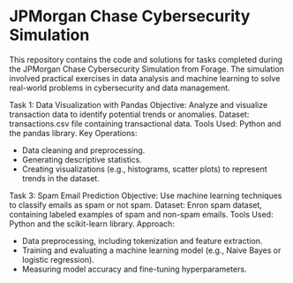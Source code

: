 # JPMorgan Chase Cybersecurity Simulation

This repository contains the code and solutions for tasks completed during the JPMorgan Chase Cybersecurity Simulation from Forage. The simulation involved practical exercises in data analysis and machine learning to solve real-world problems in cybersecurity and data management.

Task 1: Data Visualization with Pandas
Objective: Analyze and visualize transaction data to identify potential trends or anomalies.
Dataset: transactions.csv file containing transactional data.
Tools Used: Python and the pandas library.
Key Operations:
* Data cleaning and preprocessing.
* Generating descriptive statistics.
* Creating visualizations (e.g., histograms, scatter plots) to represent trends in the dataset.

Task 3: Spam Email Prediction
Objective: Use machine learning techniques to classify emails as spam or not spam.
Dataset: Enron spam dataset, containing labeled examples of spam and non-spam emails.
Tools Used: Python and the scikit-learn library.
Approach:
* Data preprocessing, including tokenization and feature extraction.
* Training and evaluating a machine learning model (e.g., Naive Bayes or logistic regression).
* Measuring model accuracy and fine-tuning hyperparameters.
